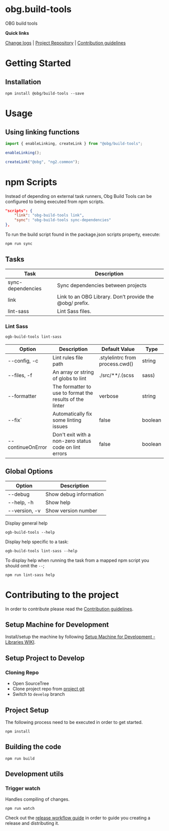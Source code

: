 [projectUri]: https://bitbucketsson.betsson.local/projects/WF/repos/obg.build-tools
[projectGit]: https://bitbucketsson.betsson.local/scm/wf/obg.build-tools.git
[changeLog]: ./doc/CHANGELOG.md

[contribWiki]: https://wikisson.betsson.local/display/SG/Contribution+Guidelines
[releaseWorkflowWiki]: https://wikisson.betsson.local/display/SG/Prepare+new+Release+for+Library
[setupMachineWiki]: https://wikisson.betsson.local/display/SG/Setup+Machine+for+Development+-+Libraries

# obg.build-tools
OBG build tools 

**Quick links**

[Change logs][changeLog] | [Project Repository][projectUri] | [Contribution guidelines][contribWiki]

# Getting Started

## Installation

```
npm install @obg/build-tools --save
```

# Usage

## Using linking functions

```js
import { enableLinking, createLink } from "@obg/build-tools";

enableLinking();

createLink("@obg", "ng2.common");
```

# npm Scripts

Instead of depending on external task runners, Obg Build Tools can be configured to being executed from npm scripts.
```json
"scripts": {
    "link": "obg-build-tools link",
    "sync": "obg-build-tools sync-dependencies"
},
````
To run the build script found in the package.json scripts property, execute:

```cmd
npm run sync
```


## Tasks

| Task                | Description                                                                                            |
|---------------------|--------------------------------------------------------------------------------------------------------|
| sync-dependencies   | Sync dependencies between projects                                                                     |
| link                | Link to an OBG Library. Don’t provide the @obg/ prefix.                                                |
| lint-sass           | Lint Sass files.                                                                                       |

### Lint Sass
```bash
ogb-build-tools lint-sass
```

| Option              | Description                                              | Default Value                   | Type         |
|---------------------|----------------------------------------------------------|---------------------------------|--------------|
| --config, -c        | Lint rules file path                                     | .stylelintrc from process.cwd() | string       |
| --files, -f         | An array or string of globs to lint                      | ./src/**/*.*(scss|sass)         | Array|string |
| --formatter         | The formatter to use to format the results of the linter | verbose                         | string       |
| --fix`              | Automatically fix some linting issues                    | false                           | boolean      |
| --continueOnError   | Don't exit with a non-zero status code on lint errors    | false                           | boolean      |

## Global Options
| Option          | Description            |
|-----------------|------------------------|
| --debug         | Show debug information |
| --help, -h      | Show help              |
| --version, -v   | Show version number    |

Display general help
```
ogb-build-tools --help
```

Display help specific to a task:
```
ogb-build-tools lint-sass --help
```

To display help when running the task from a mapped npm script you should omit the `--`;
```
npm run lint-sass help
```

# Contributing to the project
In order to contribute please read the [Contribution guidelines][contribWiki].

## Setup Machine for Development
Install/setup the machine by following [Setup Machine for Development - Libraries WIKI][setupMachineWiki].

## Setup Project to Develop

### Cloning Repo

- Open SourceTree
- Clone project repo from [project git][projectGit]
- Switch to `develop` branch


## Project Setup
The following process need to be executed in order to get started.

```
npm install
```


## Building the code

```
npm run build
```

## Development utils

### Trigger watch
Handles compiling of changes.
```
npm run watch
```


Check out the [release workflow guide][releaseWorkflowWiki] in order to guide you creating a release and distributing it.